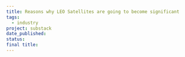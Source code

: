```yaml
---
title: Reasons why LEO Satellites are going to become significant
tags:
  - industry
project: substack
date_published: 
status: 
final title:
---
```

